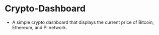 # Crypto-Dashboard
- A simple crypto dashboard that displays the current price of Bitcoin, Ethereum, and Pi network.
